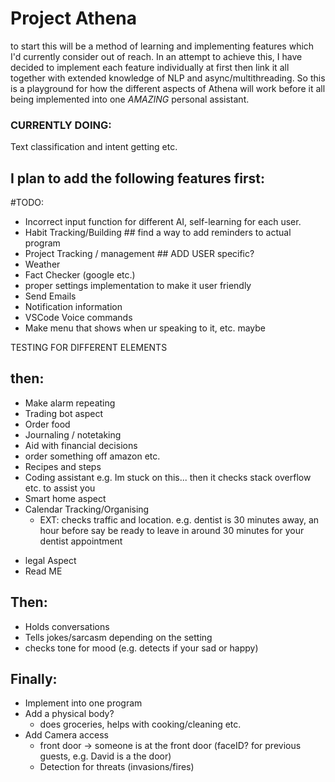 # Project Athena

to start this will be a method of learning and implementing features which I'd currently consider out of reach. In an attempt to achieve this, I have decided to implement each feature individually at first then link it all together with extended knowledge of NLP and async/multithreading. So this is a playground for how the different aspects of Athena will work before it all being implemented into one *AMAZING* personal assistant.

### CURRENTLY DOING:
Text classification and intent getting etc.

## I plan to add the following features first:
#TODO:
- Incorrect input function for different AI, self-learning for each user.
- Habit Tracking/Building ## find a way to add reminders to actual program
- Project Tracking / management ## ADD USER specific?
- Weather  
- Fact Checker (google etc.)  
- proper settings implementation to make it user friendly  
- Send Emails  
- Notification information  
- VSCode Voice commands  
- Make menu that shows when ur speaking to it, etc. maybe 

TESTING FOR DIFFERENT ELEMENTS

## then:
- Make alarm repeating 
- Trading bot aspect 
- Order food
- Journaling / notetaking
- Aid with financial decisions
- order something off amazon etc.
- Recipes and steps
- Coding assistant e.g. Im stuck on this... then it checks stack overflow etc. to assist you
- Smart home aspect
- Calendar Tracking/Organising
    - EXT: checks traffic and location. e.g. dentist is 30 minutes away, an hour before say be ready to leave in around 30 minutes for your dentist appointment

* legal Aspect
* Read ME

## Then:
- Holds conversations
- Tells jokes/sarcasm depending on the setting
- checks tone for mood (e.g. detects if your sad or happy)

## Finally:
- Implement into one program
- Add a physical body?
    * does groceries, helps with cooking/cleaning etc.
- Add Camera access
    * front door -> someone is at the front door (faceID? for previous guests, e.g. David is a the door)
    * Detection for threats (invasions/fires)
    





